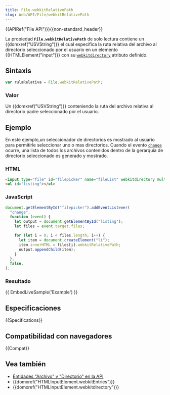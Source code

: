 ```yaml
---
title: File.webkitRelativePath
slug: Web/API/File/webkitRelativePath
---
```


{{APIRef("File API")}}{{non-standard_header}}

La propiedad **`File.webkitRelativePath`** de solo lectura contiene un {{domxref("USVString")}} el cual especifica la ruta relativa del archivo al directorio seleccionado por el usuario en un elemento {{HTMLElement("input")}} con su [`webkitdirectory`](/es/docs/Web/HTML/Element/input#webkitdirectory) atributo definido.

## Sintaxis

```js
var rulaRelativa = File.webkitRelativePath;
```

### Valor

Un {{domxref("USVString")}} conteniendo la ruta del archivo relativa al directorio padre seleccionado por el usuario.

## Ejemplo

En este ejemplo,un seleccionador de directorios es mostrado al usuario para permitirle seleccionar uno o mas directorios. Cuando el evento [`change`](/es/docs/Web/API/HTMLElement/change_event) ocurre, una lista de todos los archivos contenidos dentro de la gerarquia de directorio seleccionado es generado y mostrado.

### HTML

```html
<input type="file" id="filepicker" name="fileList" webkitdirectory multiple />
<ul id="listing"></ul>
```

### JavaScript

```js
document.getElementById("filepicker").addEventListener(
  "change",
  function (event) {
    let output = document.getElementById("listing");
    let files = event.target.files;

    for (let i = 0; i < files.length; i++) {
      let item = document.createElement("li");
      item.innerHTML = files[i].webkitRelativePath;
      output.appendChild(item);
    }
  },
  false,
);
```

### Resultado

{{ EmbedLiveSample('Example') }}

## Especificaciones

{{Specifications}}

## Compatibilidad con navegadores

{{Compat}}

## Vea también

- [Entidades "Archivo" y "Directorio" en la API](/es/docs/Web/API/File_and_Directory_Entries_API)
- {{domxref("HTMLInputElement.webkitEntries")}}
- {{domxref("HTMLInputElement.webkitdirectory")}}
